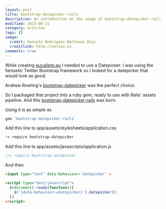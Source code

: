 ```yaml
---
layout: post
title: bootstrap-datepicker-rails
description: An introduction on the usage of bootstrap-datepicker-rails
modified: 2013-08-21
category: articles
tags: []
image:
  credit: Gonzalo Rodríguez-Baltanás Díaz
  creditlink: http://nerian.es
comments: true
---
```


While creating [eucalipto.eu](http://eucalipto.eu) I needed to use a Datepicker. I was using the fantastic Twitter Bootstrap framework so I looked for a datepicker that would look as good.

Andrew Rowling's [bootstrap-datepicker](https://github.com/eternicode/bootstrap-datepicker) was the perfect choice.

So I packaged that project into a ruby gem, ready to use with Rails' assets pipeline. And this [bootstrap-datepicker-rails](https://github.com/Nerian/bootstrap-datepicker-rails) was born.

Using it is as simple as

~~~ ruby
gem 'bootstrap-datepicker-rails'
~~~

Add this line to app/assets/stylesheets/application.css

~~~ css
*= require bootstrap-datepicker
~~~

Add this line to app/assets/javascripts/application.js

~~~ javascript
//= require bootstrap-datepicker
~~~

And then

``` html
<input type="text" data-behaviour='datepicker' >

<script type="text/javascript">
  $(document).ready(function(){
    $('[data-behaviour~=datepicker]').datepicker();
  })
</script>
```